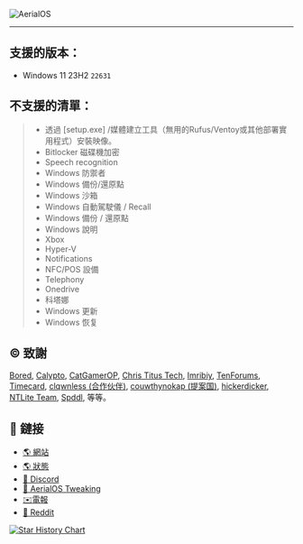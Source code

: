 ![AerialOS](https://github.com/user-attachments/assets/1d3ee0a5-5f65-4f77-9fa8-724ba5f88206)

---

## 支援的版本：
- Windows 11 23H2 `22631`

## 不支援的清單：
> - 透過 [setup.exe] /媒體建立工具（無用的Rufus/Ventoy或其他部署實用程式）安裝映像。
> - Bitlocker 磁碟機加密
> - Speech recognition
> - Windows 防禦者
> - Windows 備份/還原點
> - Windows 沙箱
> - Windows 自動駕駛儀 / Recall
> - Windows 備份 / 還原點
> - Windows 說明
> - Xbox
> - Hyper-V
> - Notifications
> - NFC/POS 設備
> - Telephony
> - Onedrive
> - 科塔娜
> - Windows 更新
> - Windows 恢复

## ©️ 致謝
[Bored](https://twitter.com/Bra1nlet),
[Calypto](https://twitter.com/CaIypto),
[CatGamerOP](https://twitter.com/CatGamerOP),
[Chris Titus Tech](https://twitter.com/christitustech),
[Imribiy](https://twitter.com/imribiy),
[TenForums](https://www.tenforums.com/),
[Timecard](https://github.com/djdallmann/GamingPCSetup),
[clqwnless (合作伙伴)](https://github.com/clqwnless),
[couwthynokap (提案国)](https://github.com/couwthynokap),
[hickerdicker](https://github.com/hickerdicker),
[NTLite Team](https://www.ntlite.com/community/index.php),
[Spddl](https://github.com/spddl), 等等。

## 🔗 鏈接
- [🌎 網站](https://aerialos.vercel.app/)
- [🌎 狀態](https://aerial-llc.betteruptime.com/)
- [🤖 Discord](https://dsc.gg/aerialos/)
- [🤖 AerialOS Tweaking](https://dsc.gg/aerialboost/)
- [✉️電報](https://t.me/+_AGse0FWWldlZTZi)
- [🐤 Reddit](https://www.reddit.com/user/e1uen/)

<a href="https://star-history.com/#Aerial-LLC/AerialOS&Date">
 <picture>
   <source media="(prefers-color-scheme: dark)" srcset="https://api.star-history.com/svg?repos=Aerial-LLC/AerialOS&type=Date&theme=dark" />
   <source media="(prefers-color-scheme: light)" srcset="https://api.star-history.com/svg?repos=Aerial-LLC/AerialOS&type=Date" />
   <img alt="Star History Chart" src="https://api.star-history.com/svg?repos=Aerial-LLC/AerialOS&type=Date" />
 </picture>
</a>
